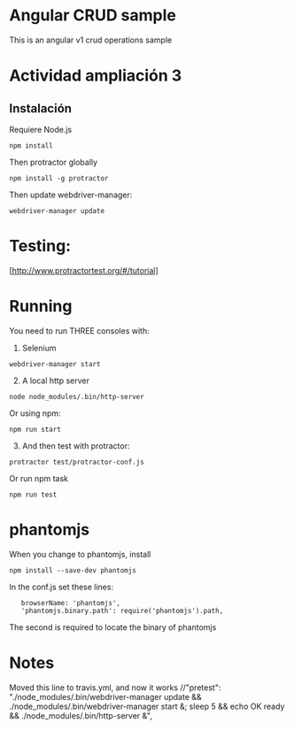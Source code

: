 # Angular CRUD sample
This is an angular v1 crud operations sample

# Actividad ampliación 3
## Instalación
Requiere Node.js
```
npm install
```
Then protractor globally
```
npm install -g protractor
```

Then update webdriver-manager:
```
webdriver-manager update
```

# Testing:
[http://www.protractortest.org/#/tutorial]

# Running
You need to run THREE consoles with:
1. Selenium
```
webdriver-manager start
```
2. A local http server
```
node node_modules/.bin/http-server
```
Or using npm:
```
npm run start
```

3. And then test with protractor:
```
protractor test/protractor-conf.js
```
Or run npm task
```
npm run test
```

# phantomjs
When you change to phantomjs, install
```
npm install --save-dev phantomjs
```

In the conf.js set these lines:
```
   browserName: 'phantomjs',
   'phantomjs.binary.path': require('phantomjs').path,
```

The second is required to locate the binary of
phantomjs


# Notes
 Moved this line to travis.yml, and now it works
    //"pretest": "./node_modules/.bin/webdriver-manager update && ./node_modules/.bin/webdriver-manager start &; sleep 5 && echo OK ready && ./node_modules/.bin/http-server &",

